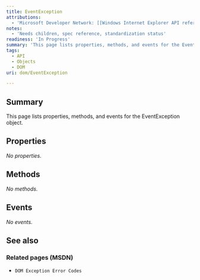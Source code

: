 ```yaml
---
title: EventException
attributions:
  - 'Microsoft Developer Network: [[Windows Internet Explorer API reference](http://msdn.microsoft.com/en-us/library/ie/hh828809%28v=vs.85%29.aspx) Article]'
notes:
  - 'Needs children, spec reference, standardization status'
readiness: 'In Progress'
summary: 'This page lists properties, methods, and events for the EventException object.'
tags:
  - API
  - Objects
  - DOM
uri: dom/EventException

---
```

## Summary

This page lists properties, methods, and events for the EventException object.

## Properties

*No properties.*

## Methods

*No methods.*

## Events

*No events.*

## See also

### Related pages (MSDN)

-   `DOM Exception Error Codes`
